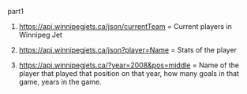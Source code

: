 part1





1) https://api.winnipegjets.ca/json/currentTeam 	= Current players in Winnipeg Jet

2) https://api.winnipegjets.ca/json?player=Name 	= Stats of the player

3) https://api.winnipegjets.ca/?year=2008&pos=middle 	= Name of the player that played that position on that year, how many goals in that game, years in the game.
